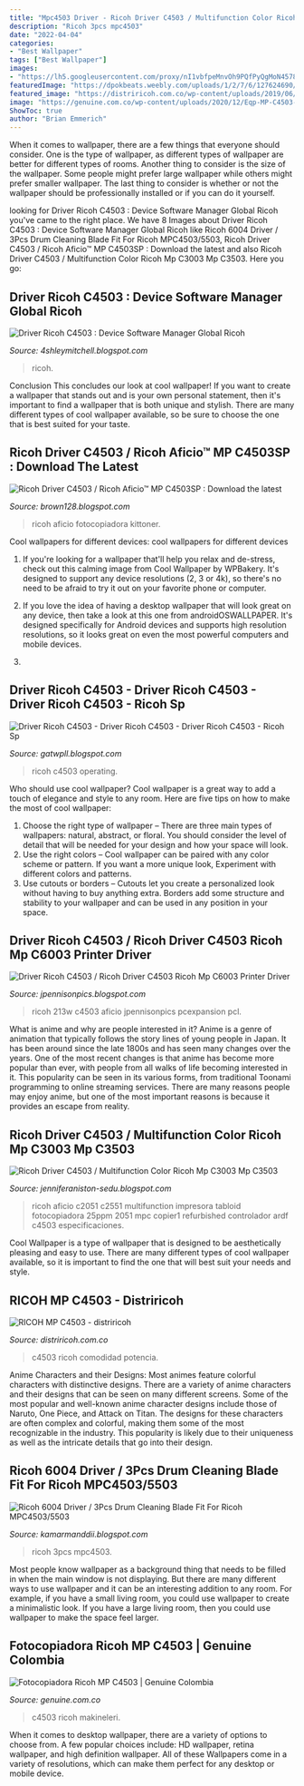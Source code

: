 ```yaml
---
title: "Mpc4503 Driver - Ricoh Driver C4503 / Multifunction Color Ricoh Mp C3003 Mp C3503"
description: "Ricoh 3pcs mpc4503"
date: "2022-04-04"
categories:
- "Best Wallpaper"
tags: ["Best Wallpaper"]
images:
- "https://lh5.googleusercontent.com/proxy/nI1vbfpeMnvOh9PQfPyQgMoN4578Cbz63kPZa67f0MafDEQpqWCirzW2g1s1os7Z1VPRrMmVjvriIlxrRF1I83dG_r1zTKs4K8i3hktaRnu44BF9aLdE4o13DA=w1200-h630-p-k-no-nu"
featuredImage: "https://dpokbeats.weebly.com/uploads/1/2/7/6/127624690/352196580.jpg"
featured_image: "https://distriricoh.com.co/wp-content/uploads/2019/06/45.jpg"
image: "https://genuine.com.co/wp-content/uploads/2020/12/Eqp-MP-C4503-40.jpg"
ShowToc: true
author: "Brian Emmerich"
---
```



When it comes to wallpaper, there are a few things that everyone should consider. One is the type of wallpaper, as different types of wallpaper are better for different types of rooms. Another thing to consider is the size of the wallpaper. Some people might prefer large wallpaper while others might prefer smaller wallpaper. The last thing to consider is whether or not the wallpaper should be professionally installed or if you can do it yourself.

	

		
looking for Driver Ricoh C4503 : Device Software Manager Global Ricoh you've came to the right place. We have 8 Images about Driver Ricoh C4503 : Device Software Manager Global Ricoh like Ricoh 6004 Driver / 3Pcs Drum Cleaning Blade Fit For Ricoh MPC4503/5503, Ricoh Driver C4503 / Ricoh Aficio™ MP C4503SP : Download the latest and also Ricoh Driver C4503 / Multifunction Color Ricoh Mp C3003 Mp C3503. Here you go:
		
    
## Driver Ricoh C4503 : Device Software Manager Global Ricoh

<img loading=lazy src="https://lh5.googleusercontent.com/proxy/nI1vbfpeMnvOh9PQfPyQgMoN4578Cbz63kPZa67f0MafDEQpqWCirzW2g1s1os7Z1VPRrMmVjvriIlxrRF1I83dG_r1zTKs4K8i3hktaRnu44BF9aLdE4o13DA=w1200-h630-p-k-no-nu" onerror="this.onerror=null;this.src='https://tse3.mm.bing.net/th?id=OIP.LBm3esRd21G1Ncj_ygpF_gHaGO&amp;pid=15.1';" alt="Driver Ricoh C4503 : Device Software Manager Global Ricoh">

_Source: 4shleymitchell.blogspot.com_

>ricoh. 

	

Conclusion
This concludes our look at cool wallpaper! If you want to create a wallpaper that stands out and is your own personal statement, then it's important to find a wallpaper that is both unique and stylish. There are many different types of cool wallpaper available, so be sure to choose the one that is best suited for your taste.

    
## Ricoh Driver C4503 / Ricoh Aficio™ MP C4503SP : Download The Latest

<img loading=lazy src="https://2.bp.blogspot.com/-ZgfmHisTi0I/TkJkwDWUd2I/AAAAAAAABvI/SgdJtjxS8vw/s1600/RicohAficioMP8001.jpg" onerror="this.onerror=null;this.src='https://tse2.mm.bing.net/th?id=OIP.R1XAyozkx92v512rNCk5GQHaD6&amp;pid=15.1';" alt="Ricoh Driver C4503 / Ricoh Aficio™ MP C4503SP : Download the latest">

_Source: brown128.blogspot.com_

>ricoh aficio fotocopiadora kittoner. 

	

Cool wallpapers for different devices:
cool wallpapers for different devices 

1. If you're looking for a wallpaper that'll help you relax and de-stress, check out this calming image from Cool Wallpaper by WPBakery. It's designed to support any device resolutions (2, 3 or 4k), so there's no need to be afraid to try it out on your favorite phone or computer.

2. If you love the idea of having a desktop wallpaper that will look great on any device, then take a look at this one from androidOSWALLPAPER. It's designed specifically for Android devices and supports high resolution resolutions, so it looks great on even the most powerful computers and mobile devices.

3.

    
## Driver Ricoh C4503 - Driver Ricoh C4503 - Driver Ricoh C4503 - Ricoh Sp

<img loading=lazy src="https://copyzone.vn/images/RICOH/toshiba_e_studio_257.png" onerror="this.onerror=null;this.src='https://tse1.mm.bing.net/th?id=OIP.7md6Qq6AGyVo1TOgofdqJQHaJ3&amp;pid=15.1';" alt="Driver Ricoh C4503 - Driver Ricoh C4503 - Driver Ricoh C4503 - Ricoh Sp">

_Source: gatwpll.blogspot.com_

>ricoh c4503 operating. 

	

Who should use cool wallpaper?
Cool wallpaper is a great way to add a touch of elegance and style to any room. Here are five tips on how to make the most of cool wallpaper: 
1) Choose the right type of wallpaper – There are three main types of wallpapers: natural, abstract, or floral. You should consider the level of detail that will be needed for your design and how your space will look. 
2) Use the right colors – Cool wallpaper can be paired with any color scheme or pattern. If you want a more unique look, Experiment with different colors and patterns. 
3) Use cutouts or borders – Cutouts let you create a personalized look without having to buy anything extra. Borders add some structure and stability to your wallpaper and can be used in any position in your space.

    
## Driver Ricoh C4503 / Ricoh Driver C4503 Ricoh Mp C6003 Printer Driver

<img loading=lazy src="https://dpokbeats.weebly.com/uploads/1/2/7/6/127624690/352196580.jpg" onerror="this.onerror=null;this.src='https://tse1.mm.bing.net/th?id=OIP.H8np1FGzQvS1b7OCT42S_gHaEa&amp;pid=15.1';" alt="Driver Ricoh C4503 / Ricoh Driver C4503 Ricoh Mp C6003 Printer Driver">

_Source: jpennisonpics.blogspot.com_

>ricoh 213w c4503 aficio jpennisonpics pcexpansion pcl. 

	

What is anime and why are people interested in it?
Anime is a genre of animation that typically follows the story lines of young people in Japan. It has been around since the late 1800s and has seen many changes over the years. One of the most recent changes is that anime has become more popular than ever, with people from all walks of life becoming interested in it. This popularity can be seen in its various forms, from traditional Toonami programming to online streaming services. There are many reasons people may enjoy anime, but one of the most important reasons is because it provides an escape from reality.

    
## Ricoh Driver C4503 / Multifunction Color Ricoh Mp C3003 Mp C3503

<img loading=lazy src="https://images-na.ssl-images-amazon.com/images/I/61D3SAbejFL._AC_SL1500_.jpg" onerror="this.onerror=null;this.src='https://tse3.mm.bing.net/th?id=OIP.2FFPZMvhc8PWYcCw-0wYuQHaMD&amp;pid=15.1';" alt="Ricoh Driver C4503 / Multifunction Color Ricoh Mp C3003 Mp C3503">

_Source: jenniferaniston-sedu.blogspot.com_

>ricoh aficio c2051 c2551 multifunction impresora tabloid fotocopiadora 25ppm 2051 mpc copier1 refurbished controlador ardf c4503 especificaciones. 

	

Cool Wallpaper is a type of wallpaper that is designed to be aesthetically pleasing and easy to use. There are many different types of cool wallpaper available, so it is important to find the one that will best suit your needs and style.

    
## RICOH MP C4503 - Distriricoh

<img loading=lazy src="https://distriricoh.com.co/wp-content/uploads/2019/06/45.jpg" onerror="this.onerror=null;this.src='https://tse4.mm.bing.net/th?id=OIP.9sX1qMWJWTR0OHbxSUt2jQHaFd&amp;pid=15.1';" alt="RICOH MP C4503 - distriricoh">

_Source: distriricoh.com.co_

>c4503 ricoh comodidad potencia. 

	

Anime Characters and their Designs: Most animes feature colorful characters with distinctive designs.
There are a variety of anime characters and their designs that can be seen on many different screens. Some of the most popular and well-known anime character designs include those of Naruto, One Piece, and Attack on Titan. The designs for these characters are often complex and colorful, making them some of the most recognizable in the industry. This popularity is likely due to their uniqueness as well as the intricate details that go into their design.

    
## Ricoh 6004 Driver / 3Pcs Drum Cleaning Blade Fit For Ricoh MPC4503/5503

<img loading=lazy src="https://http2.mlstatic.com/ricoh-aficio-mp-5001-multifuncion-D_NQ_NP_162021-MEC20694199688_042016-F.jpg" onerror="this.onerror=null;this.src='https://tse1.mm.bing.net/th?id=OIP.j1-Z6ns5ERMde2DYtEH1SwHaKo&amp;pid=15.1';" alt="Ricoh 6004 Driver / 3Pcs Drum Cleaning Blade Fit For Ricoh MPC4503/5503">

_Source: kamarmanddii.blogspot.com_

>ricoh 3pcs mpc4503. 

	

Most people know wallpaper as a background thing that needs to be filled in when the main window is not displaying. But there are many different ways to use wallpaper and it can be an interesting addition to any room. For example, if you have a small living room, you could use wallpaper to create a minimalistic look. If you have a large living room, then you could use wallpaper to make the space feel larger.

    
## Fotocopiadora Ricoh MP C4503 | Genuine Colombia

<img loading=lazy src="https://genuine.com.co/wp-content/uploads/2020/12/Eqp-MP-C4503-40.jpg" onerror="this.onerror=null;this.src='https://tse3.mm.bing.net/th?id=OIP.JLBxHNNB__8tjN80zn0F9QHaEJ&amp;pid=15.1';" alt="Fotocopiadora Ricoh MP C4503 | Genuine Colombia">

_Source: genuine.com.co_

>c4503 ricoh makineleri. 

	

When it comes to desktop wallpaper, there are a variety of options to choose from. A few popular choices include: HD wallpaper, retina wallpaper, and high definition wallpaper. All of these Wallpapers come in a variety of resolutions, which can make them perfect for any desktop or mobile device. 

